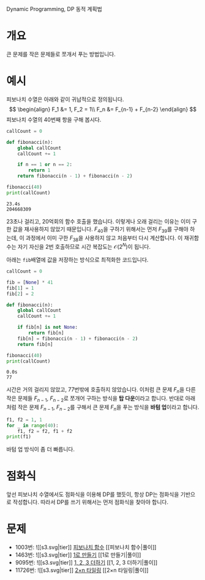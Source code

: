 Dynamic Programming, DP
동적 계획법
# 개요
큰 문제를 작은 문제들로 쪼개서 푸는 방법입니다.
# 예시
피보나치 수열은 아래와 같이 귀납적으로 정의됩니다.
$$
\begin{align}
F_1 &= 1, F_2 = 1\\
F_n &= F_{n-1} + F_{n-2}
\end{align}
$$
피보나치 수열의 $40$번째 항을 구해 봅시다.
```python
callCount = 0

def fibonacci(n):
    global callCount
    callCount += 1

    if n == 1 or n == 2:
        return 1
    return fibonacci(n - 1) + fibonacci(n - 2)

fibonacci(40)
print(callCount)
```
```
23.4s
204668309
```
23초나 걸리고, 20억회의 함수 호출을 했습니다. 이렇게나 오래 걸리는 이유는 이미 구한 값을 재사용하지 않았기 때문입니다. $F_{40}$을 구하기 위해서는 먼저 $F_{39}$를 구해야 하는데, 이 과정에서 이미 구한 $F_{38}$을 사용하지 않고 처음부터 다시 계산합니다. 이 재귀함수는 자기 자신을 $2$번 호출하므로 시간 복잡도는 $\mathcal{O}(2^N)$이 됩니다.

아래는 `fib`배열에 값을 저장하는 방식으로 최적화한 코드입니다.
```python
callCount = 0

fib = [None] * 41
fib[1] = 1
fib[2] = 2

def fibonacci(n):
    global callCount
    callCount += 1

    if fib[n] is not None:
        return fib[n]
    fib[n] = fibonacci(n - 1) + fibonacci(n - 2)
    return fib[n]

fibonacci(40)
print(callCount)
```
```
0.0s
77
```
시간은 거의 걸리지 않았고, 77번밖에 호출하지 않았습니다. 이처럼 큰 문제 $F_n$을 다른 작은 문제들 $F_{n-1}$, $F_{n-2}$로 쪼개어 구하는 방식을 **탑 다운**이라고 합니다. 반대로 아래처럼 작은 문제 $F_{n-1}$, $F_{n-2}$를 구해서 큰 문제 $F_n$을 푸는 방식을 **바텀 업**이라고 합니다.
```python
f1, f2 = 1, 1
for _ in range(40):
    f1, f2 = f2, f1 + f2
print(f1)
```
바텀 업 방식이 좀 더 빠릅니다.
# 점화식
앞선 피보나치 수열에서도 점화식을 이용해 DP를 했듯이, 항상 DP는 점화식을 기반으로 작성합니다. 따라서 DP를 쓰기 위해서는 먼저 점화식을 찾아야 합니다.
# 문제
- 1003번: ![[s3.svg|tier]] [피보나치 함수](https://www.acmicpc.net/problem/1003) [[피보나치 함수|풀이]]
- 1463번: ![[s3.svg|tier]] [1로 만들기](https://www.acmicpc.net/problem/1463) [[1로 만들기|풀이]]
- 9095번: ![[s3.svg|tier]] [1, 2, 3 더하기](https://www.acmicpc.net/problem/9095) [[1, 2, 3 더하기|풀이]]
- 11726번: ![[s3.svg|tier]] [2×n 타일링](https://www.acmicpc.net/problem/11726) [[2×n 타일링|풀이]]